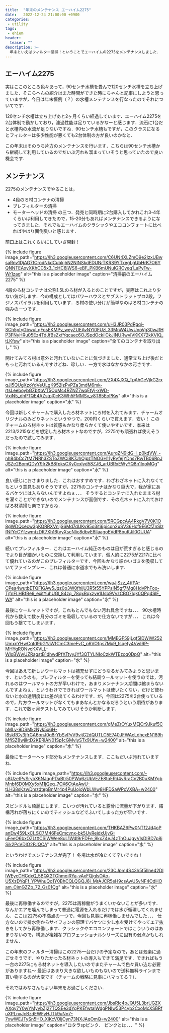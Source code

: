 ```yaml
---
title:  "年末のメンテナンス エーハイム2275"
date:   2022-12-24 21:00:00 +0900
categories: 
 - utility
tags:
 - ehiem
header:
  teaser: ""
description: >-
  年末といえばフィルター清掃！ということでエーハイムの2275をメンテナンスしました．
---
```


## エーハイム2275

実はここのところ色々あって，90センチ水槽を畳んで120センチ水槽を立ち上げました．そこらへんの紹介はまた時間ができた時にちゃんと記事にしようと思っていますが，今日は年末恒例（？）の水槽メンテナンスを行なったのでそれについてです．

120センチ水槽は立ち上げあと2ヶ月くらい経過しています．エーハイム2275を2台体制で動かしており，濾過性能は足りているかなーと感じます．流石に1台だと水槽内の水流が足りないですね．90センチ水槽もですが，このクラスになるとフィルターは多少性能が悪くても2台体制の方が良いのかなと．

この年末はそのうち片方のメンテナンスを行います．こちらは90センチ水槽から継続して利用しているのでだいぶ汚れも溜まっていそうと思っていたので良い機会です．

## メンテナンス

2275のメンテナンスでやることは，
 - 4段のろ材コンテナの清掃
 - プレフィルターの清掃
 - モーターヘッドの清掃
の三つ．発売と同時期に2台購入してかれこれ3-4年くらいは利用してきたので，15-20分もあればメンテナンスできるようになってきました．それでもエーハイムのクラシックやエココンフォートに比べればやはり面倒臭いと感じます．

前口上はこれくらいにしていざ開封！

{% include figure image_path="https://lh3.googleusercontent.com/C6UN4XLZmO9e2IzxUBwsaRnv1DjAG7fCrodNkdCubkjhN2NlNSkdEDUNrTKRS9YTxegLgUbHrK7O6YQNNTEAxyXKhCC5x3_1cHC6jWS6-eBF_PKB6mUNuIGRCyeq1_aPyTw-Wr1zag" alt="this is a placeholder image" caption="清掃前のエーハイム2275" %}


4段のろ材コンテナは公称1.5Lのろ材が入るとのことですが，実際はこれより少ない気がします．今の構成としてはパワーハウスとサブストラットプロ2段，フジノスパイラルを利用しています．ろ材の使い分けが簡単なのはろ材コンテナの強みの一つです．

{% include figure image_path="https://lh3.googleusercontent.com/uH3JR03PdRgqj-SCh5ptyGbwuLqFosEKMPv_weyZUEAvNYl0FUzL33MnW4UwUnoVg30wJfHP3FNyHRu05Ez4TdJfBsZxfYqcaec6OJSpdOckilCkJINURwvlVKKX72kKVIQ_tLKfsw" alt="this is a placeholder image" caption="全てのコンテナを取り出し" %}

開けてみてろ材は意外と汚れていないことに気づきました．通常立ち上げ後だともっと汚れているんですけどね．珍しい．一方で水はなかなかの汚さです．

{% include figure image_path="https://lh3.googleusercontent.com/ZX4XJXQ_TpAhGeVjkG2rxqJI5QUgXzoYdVeULgK952lzPvPZa3mdM6mk-rtsLeeboybGZbXbVT5OoMc4RZNZ7wqEtVj-xWD-VxiN5_dhPTQE4AZstpI0cK3Wh5FMMSv_y8T85EoPKw" alt="this is a placeholder image" caption="水" %}


今回は新しくチャームで購入したろ材ネットにろ材を入れてみます．チャームオリジナルのみどりネットというやつで，200円くらいで買えます．安い！ このチャームのろ材ネットは質感もかなり柔らかくて使いやすいです．本来は2213/2215などを想定したろ材ネットなのですが，2275でも頑張れば使えそうだったので試してみます．

{% include figure image_path="https://lh3.googleusercontent.com/AurqZN9ldG-I_p0kdVW_-nh84bCc7tM7NRh3ZSToZWCi8K7JhOjpzTNOGH11yRyfejYDns7RwTB06RpJJSZe2BomQDyY9Ir2kB8fpksCXy0cxlyd58ZJ6_arUBRxEWyYQ8n1lqoMGg" alt="this is a placeholder image" caption="水" %}

良い感じにおさまりました．これはおすすめです．わざわざネットに入れなくてもという意見もありそうですが，2275のコンテナはかなり巨大で，我が家にあるバケツには入らないんですよねぇ．．． そうするとコンテナに入れたままろ材を濯ぐことができないのでメンテナンスが面倒です．その点ネットに入れておけばろ材清掃も楽ですからね．

{% include figure image_path="https://lh3.googleusercontent.com/5RCGpcAA4RkgV7V0K1O8gWDQcecw3pKQRRXVnljS6Md7dUKv95o3iti6picon2uSV36Hcf9E6CfZnSlzfNfYcCYfzwmtzDK7Xh16tyyXscNlic8dbvE8llaagoEVdP8buKJil0GUUA" alt="this is a placeholder image" caption="水" %}


続いてプレフィルター．これはエーハイム純正のものは目が荒すぎると感じるのでより目が細かいものに交換して利用しています．個人的に2275が2217に比べて優れているのがこのプレフィルターです．今回もかなり細かいゴミを吸収していてファインプレー．これは普通に水道水でもみ洗いします．

{% include figure image_path="https://lh3.googleusercontent.com/waJjSzz_4tfPA-CPea4wutbETQFIGAw5Jqz0o3W0fhijU3R5t55YPPsIN5gf7Mg8HdvPhFoo-TjfnFLHBfBe9_exitYuhUGl_84zq_78qxRqxzve1Usb9VvzCBO7Iqk0QPq4SlF_WA" alt="this is a placeholder image" caption="水" %}


最後にウールマットですが，これもとんでもない汚れ具合ですね．．． 90水槽時代から数えて数ヶ月分のゴミを吸収しているので仕方ないですが．．． これは今回もう捨ててしまいます． 

{% include figure image_path="https://lh3.googleusercontent.com/MMEGF59jLgf5IDWlW252UmxnYHwCqtd9bGYaWfCmC3meFvC_p6VOfps7Mx9_fsqety4VwI6P-MHYgRONvcKXVLL-WloBWwUZRagstB1dhwdPfXTtvyJYf3QTYLNIoCzkWTEzoq0DpQ" alt="this is a placeholder image" caption="水" %}


今回はあえて新しいウールマットは補充せずにどうなるかみてみようと思います．というのも，プレフィルターを使っても結局ウールマットを使うのでは，汚れるのはウールマットの方が早いわけで，あまりメンテナンス期間は縮まらないんですよねぇ．というわけでできればウールマットは使いたくない，だけど使わないと水の透明度には差が出てくるわけです．が，今回は2275を2台使っているので，片方ウールマットがなくてもまあなんとかなるだろうという期待があります．これで数ヶ月テストしてみていけそうか判断します．

{% include figure image_path="https://lh3.googleusercontent.com/qMeZrOYuxMEjCr9Jkuf5CbMLv-9DSMkzNyk5x6H-I8skRCy3jfrGA6pnJ0q8rYbSvPvV9vijG2dQUTLC5E740JFWAcLdhexEN189hMfiSZ8wjiktD2KERlAN01Sp1cGMviySTx9Ufw=w2400" alt="this is a placeholder image" caption="水" %}


最後にモーターヘッド部分もメンテナンスします．ここもだいぶ汚れていますね．

{% include figure image_path="https://lh3.googleusercontent.com/-c8UzetPvSrybX6NJqgPDaBtr50PWq6zUbVEZE8tqERd4vRraCn2B0uXMYgbMnbf6D0MXy5xM1jQeq_7OX6CtAeAwU-tLH38sKzwDmzdtepBnMr4p4PuUojoWbLWw8HFDSaWPoVXBA=w2400" alt="this is a placeholder image" caption="水" %}


スピンドルも綺麗にします．こいつが汚れていると露骨に流量が下がります．結構汚れが落ちにくいのでティッシュなどでふいてしまった方が早いです．

{% include figure image_path="https://lh3.googleusercontent.com/THKBAZ6Pw0NTf2Jd4oPanEw459LxCl_SC7M46FeCmcvnx-bk5UyReidxUjvG-uFeeO6bxOZLtXCSiWWee8uL1Wdl9rFDFe_9kxZ4eJ4zTnOuJgvVIsDIBD7p8jSik2PcVDIO2PJQCA" alt="this is a placeholder image" caption="水" %}


というわけでメンテナンスが完了！ 冬場は水が冷たくて辛いですね！ 

{% include figure image_path="https://lh3.googleusercontent.com/23CJpm4S43h5f5Ilne42DIlWEycCHCdxQ_5BQX2TGhmqiRYa-vAxFQjglsOAo-U5XzDYqFf_YPWhuQo1Y0BhCQLQGQJ6i_MrAJCR5eH9csAwU5vNF4OdHOam_CimGZZb_72_Gs01Qg" alt="this is a placeholder image" caption="水" %}


最後に再稼働するのですが，2275は再稼働がうまくいかないことが多いです．なんかエアを噛んでしまって普通に電源を入れるだけでは水が循環してくれません．ここは2275の不満点の一つで，今回も見事に再稼働しませんでした．．． 仕方ないので排水側からサイフォンの原理でバケツに少し水を受けてやってエア抜きをしてから再稼働します．クラシックやエココンフォートではこういうのはあまりないので，構造が複雑なプロフェッショナルシリーズに固有の弱点かもしれません．


この年末のフィルター清掃はこの2275一台だけの予定なので，あとは気楽に過ごせそうです．やりたかったろ材ネットの導入もできて満足です．できればもう一台の2275にもろ材ネットを導入したいのでまたチャームで色々買い込む必要がありますね〜 最近はあまり大きな欲しいものもないので送料無料ラインまで買い物するのが大変です（チャームの戦略に見事にハマってる？）．


それではみなさんもよい年末をお過ごしください．

{% include figure image_path="https://lh3.googleusercontent.com/JbsRIc4pJQU5L3brUGZXAXgy7Y0wYMyybZj27TQSEe3dYgPKEfwtalWdgPNIw53P4yb2CxoMcXSBRfuXPLnxJcBzdEWFyHJTk9uNn7-7xwWEJTySn5HO_XiKcVOljOyn73NXJAqOmQ=w2400" alt="this is a placeholder image" caption="ロタラspピンク． ピンクとは．．．" %}


















